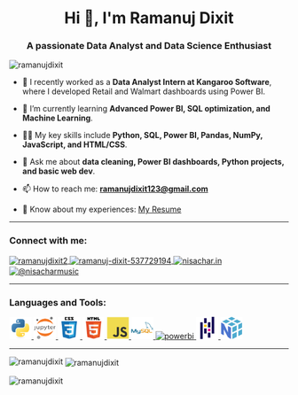 <h1 align="center">Hi 👋, I'm Ramanuj Dixit</h1>
<h3 align="center">A passionate Data Analyst and Data Science Enthusiast</h3>

<p align="left"> 
  <img src="https://komarev.com/ghpvc/?username=ramanujdixit&label=Profile%20views&color=0e75b6&style=flat" alt="ramanujdixit" /> 
</p>

- 🔭 I recently worked as a **Data Analyst Intern at Kangaroo Software**, where I developed Retail and Walmart dashboards using Power BI.

- 🌱 I’m currently learning **Advanced Power BI, SQL optimization, and Machine Learning**.

- 👨‍💻 My key skills include **Python, SQL, Power BI, Pandas, NumPy, JavaScript, and HTML/CSS**.

- 💬 Ask me about **data cleaning, Power BI dashboards, Python projects, and basic web dev**.

- 📫 How to reach me: **ramanujdixit123@gmail.com**

- 📄 Know about my experiences: [My Resume](https://rb.gy/tn698)

---

<h3 align="left">Connect with me:</h3>
<p align="left">
  <a href="https://twitter.com/ramanujdixit2" target="blank">
    <img align="center" src="https://raw.githubusercontent.com/rahuldkjain/github-profile-readme-generator/master/src/images/icons/Social/twitter.svg" alt="ramanujdixit2" height="30" width="40" />
  </a>
  <a href="https://linkedin.com/in/ramanuj-dixit-537729194" target="blank">
    <img align="center" src="https://raw.githubusercontent.com/rahuldkjain/github-profile-readme-generator/master/src/images/icons/Social/linked-in-alt.svg" alt="ramanuj-dixit-537729194" height="30" width="40" />
  </a>
  <a href="https://instagram.com/nisachar.in" target="blank">
    <img align="center" src="https://raw.githubusercontent.com/rahuldkjain/github-profile-readme-generator/master/src/images/icons/Social/instagram.svg" alt="nisachar.in" height="30" width="40" />
  </a>
  <a href="https://www.youtube.com/c/@nisacharmusic" target="blank">
    <img align="center" src="https://raw.githubusercontent.com/rahuldkjain/github-profile-readme-generator/master/src/images/icons/Social/youtube.svg" alt="@nisacharmusic" height="30" width="40" />
  </a>
</p>

---

<h3 align="left">Languages and Tools:</h3>
<p align="left">
  <a href="https://www.python.org" target="_blank" rel="noreferrer">
    <img src="https://raw.githubusercontent.com/devicons/devicon/master/icons/python/python-original.svg" alt="python" width="40" height="40"/>
  </a> 
  <a href="https://jupyter.org/" target="_blank" rel="noreferrer">
    <img src="https://raw.githubusercontent.com/devicons/devicon/master/icons/jupyter/jupyter-original-wordmark.svg" alt="jupyter" width="40" height="40"/>
  </a>
  <a href="https://www.w3schools.com/css/" target="_blank" rel="noreferrer">
    <img src="https://raw.githubusercontent.com/devicons/devicon/master/icons/css3/css3-original-wordmark.svg" alt="css3" width="40" height="40"/>
  </a> 
  <a href="https://www.w3.org/html/" target="_blank" rel="noreferrer">
    <img src="https://raw.githubusercontent.com/devicons/devicon/master/icons/html5/html5-original-wordmark.svg" alt="html5" width="40" height="40"/>
  </a> 
  <a href="https://developer.mozilla.org/en-US/docs/Web/JavaScript" target="_blank" rel="noreferrer">
    <img src="https://raw.githubusercontent.com/devicons/devicon/master/icons/javascript/javascript-original.svg" alt="javascript" width="40" height="40"/>
  </a> 
  <a href="https://www.mysql.com/" target="_blank" rel="noreferrer">
    <img src="https://raw.githubusercontent.com/devicons/devicon/master/icons/mysql/mysql-original-wordmark.svg" alt="mysql" width="40" height="40"/>
  </a>
  <a href="https://powerbi.microsoft.com/" target="_blank" rel="noreferrer">
    <img src="https://upload.wikimedia.org/wikipedia/commons/c/cf/New_Power_BI_Logo.svg" alt="powerbi" width="40" height="40"/>
  </a>
  <a href="https://pandas.pydata.org/" target="_blank" rel="noreferrer">
    <img src="https://raw.githubusercontent.com/devicons/devicon/master/icons/pandas/pandas-original.svg" alt="pandas" width="40" height="40"/>
  </a>
  <a href="https://numpy.org/" target="_blank" rel="noreferrer">
    <img src="https://raw.githubusercontent.com/devicons/devicon/master/icons/numpy/numpy-original.svg" alt="numpy" width="40" height="40"/>
  </a>
</p>

---

<p><img align="left" src="https://github-readme-stats.vercel.app/api/top-langs?username=ramanujdixit&show_icons=true&locale=en&layout=compact" alt="ramanujdixit" /></p>

<p>&nbsp;<img align="center" src="https://github-readme-stats.vercel.app/api?username=ramanujdixit&show_icons=true&locale=en" alt="ramanujdixit" /></p>

<p><img align="center" src="https://github-readme-streak-stats.herokuapp.com/?user=ramanujdixit&" alt="ramanujdixit" /></p>
